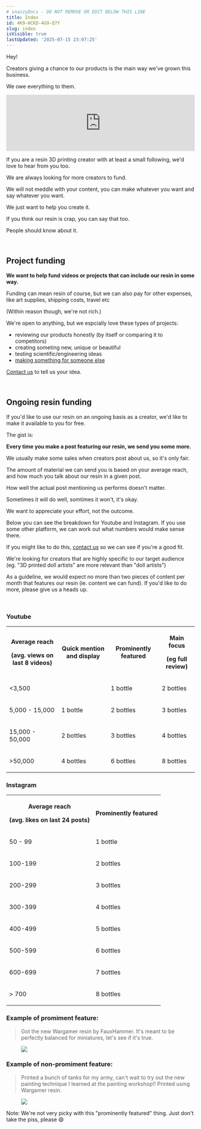```yaml
---
# snazzyDocs - DO NOT REMOVE OR EDIT BELOW THIS LINE
title: Index
id: 4K9-HCKD-4G9-Q7Y
slug: index
isVisible: true
lastUpdated: '2025-07-15 23:07:25'
---
```

Hey!

Creators giving a chance to our products is the main way we've grown this business.

We owe everything to them.

<iframe src="https://www.youtube.com/embed/GHaXqyT-OLw?showinfo=0" frameborder="0" allowfullscreen="true" allow="accelerometer; autoplay; encrypted-media; gyroscope; picture-in-picture" width="100%" style="" class=""></iframe>

If you are a resin 3D printing creator with at least a small following, we'd love to hear from you too.

We are always looking for more creators to fund.

We will not meddle with your content, you can make whatever you want and say whatever you want.

We just want to help you create it.

If you think our resin is crap, you can say that too.

People should know about it.

<br />

## Project funding

**We want to help fund videos or projects that can include our resin in some way.**

Funding can mean resin of course, but we can also pay for other expenses, like art supplies, shipping costs, travel etc

(Within reason though, we're not rich.)

We're open to anything, but we espcially love these types of projects:

-   reviewing our products honestly (by itself or comparing it to competitors)
-   creating someting new, unique or beautiful
-   testing scientific/engineering ideas
-   [making something for someone else](https://yesthats3dprinted.com/pages/msfse-2024)

[Contact us](mailto:info@yesthats3dprinted.eu) to tell us your idea.

<br />

## Ongoing resin funding

If you'd like to use our resin on an ongoing basis as a creator, we'd like to make it available to you for free.

The gist is:

**Every time you make a post featuring our resin, we send you some more.**

We usually make some sales when creators post about us, so it's only fair.

The amount of material we can send you is based on your average reach, and how much you talk about our resin in a given post.

How well the actual post mentioning us performs doesn't matter.

Sometimes it will do well, somtimes it won't, it's okay.

We want to appreciate your effort, not the outcome.

Below you can see the breakdown for Youtube and Instagram. If you use some other platform, we can work out what numbers would make sense there.

If you might like to do this, [contact us](mailto:info@yesthats3dprinted.eu) so we can see if you're a good fit.

We're looking for creators that are highly specific to our target audience (eg. "3D printed doll artists" are more relevant than "doll artists")

As a guideline, we would expect no more than two pieces of content per month that features our resin (ie. content we can fund). If you'd like to do more, please give us a heads up.

<br />

### Youtube

<table><tbody><tr><th><p><strong>Average reach</strong></p><p><strong>(avg. views on last 8 videos)</strong></p></th><th><p><strong>Quick mention and display</strong></p></th><th><p><strong>Prominently featured</strong></p></th><th><p><strong>Main focus</strong></p><p><strong>(eg full review)</strong></p></th></tr><tr><td><p>&lt;3,500</p></td><td><p><br></p></td><td><p>1 bottle</p></td><td><p>2 bottles</p></td></tr><tr><td><p>5,000 - 15,000</p></td><td><p>1 bottle</p></td><td><p>2 bottles</p></td><td><p>3 bottles</p></td></tr><tr><td><p>15,000 - 50,000</p></td><td><p>2 bottles</p></td><td><p>3 bottles</p></td><td><p>4 bottles</p></td></tr><tr><td><p>&gt;50,000</p></td><td><p>4 bottles</p></td><td><p>6 bottles</p></td><td><p>8 bottles</p></td></tr></tbody></table>

### Instagram

<table><tbody><tr><th><p><strong>Average reach</strong></p><p><strong>(avg. likes on last 24 posts)</strong></p></th><th><p><strong>Prominently featured</strong></p></th></tr><tr><td><p>50 - 99</p></td><td><p>1 bottle</p></td></tr><tr><td><p>100-199</p></td><td><p>2 bottles</p></td></tr><tr><td><p>200-299</p></td><td><p>3 bottles</p></td></tr><tr><td><p>300-399</p></td><td><p>4 bottles</p></td></tr><tr><td><p>400-499</p></td><td><p>5 bottles</p></td></tr><tr><td><p>500-599</p></td><td><p>6 bottles</p></td></tr><tr><td><p>600-699</p></td><td><p>7 bottles</p></td></tr><tr><td><p>&gt; 700</p></td><td><p>8 bottles</p></td></tr></tbody></table>

### Example of promiment feature:

> Got the new Wargamer resin by FauxHammer. It's meant to be perfectly balanced for miniatures, let's see if it's true.

<figure><img src="https://app.snazzydocs.com/storage/users/Xniulla7ZiAZCeM4/docs/7VBCcNUP9ajJfVFv/images/LMv0dubNJnGq7XFiy0lw.webp"></figure>

### Example of non-promiment feature:

> Printed a bunch of tanks for my army, can't wait to try out the new painting technique I learned at the painting workshop!! Printed using Wargamer resin.

<figure><img src="https://app.snazzydocs.com/storage/users/Xniulla7ZiAZCeM4/docs/7VBCcNUP9ajJfVFv/images/GmfpKcovGWmnodGqcLhf.webp"></figure>

<div class="sd-callout" data-callout-type="info">Note: We're not very picky with this "prominently featured" thing. Just don't take the piss, please 😄</div>

<br />